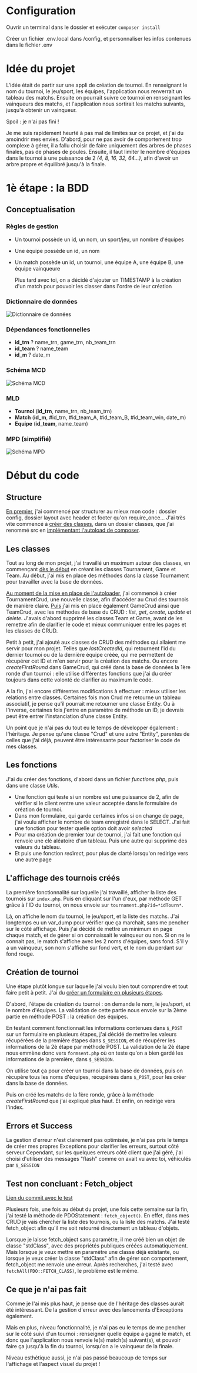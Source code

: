 # Configuration

Ouvrir un terminal dans le dossier et exécuter `composer install`

Créer un fichier .env.local dans /config, et personnaliser les infos contenues dans le fichier .env

# Idée du projet

L'idée était de partir sur une appli de création de tournoi. En renseignant le nom du tournoi, le jeu/sport, les équipes, l'application nous renverrait un tableau des matchs. Ensuite on pourrait suivre ce tournoi en renseignant les vainqueurs des matchs, et l'application nous sortirait les matchs suivants, jusqu'à obtenir un vainqueur.

Spoil : je n'ai pas fini !

Je me suis rapidement heurté à pas mal de limites sur ce projet, et j'ai du amoindrir mes envies. D'abord, pour ne pas avoir de comportement trop complexe à gérer, il a fallu choisir de faire uniquement des arbres de phases finales, pas de phases de poules. Ensuite, il faut limiter le nombre d'équipes dans le tournoi à une puissance de 2 *(4, 8, 16, 32, 64...)*, afin d'avoir un arbre propre et équilibré jusqu'à la finale.

# 1è étape : la BDD

## Conceptualisation

### Règles de gestion
- Un tournoi possède un id, un nom, un sport/jeu, un nombre d'équipes
- Une équipe possède un id, un nom
- Un match possède un id, un tournoi, une équipe A, une équipe B, une équipe vainqueure
  
    Plus tard avec toi, on a décidé d'ajouter un TIMESTAMP à la création d'un match pour pouvoir les classer dans l'ordre de leur création
### Dictionnaire de données
![Dictionnaire de données](assets/img/dico_donnee.png "Dictionnaire de données")
### Dépendances fonctionnelles
- **__id_trn__** ? name_trn, game_trn, nb_team_trn
- **__id_team__** ? name_team
- **__id_m__** ? date_m
### Schéma MCD
![Schéma MCD](assets/img/schema_mcd.png "Schéma MCD")
### MLD
- **Tournoi** (__id_trn__, name_trn, nb_team_trn)
- **Match** (__id_m__, #id_trn, #id_team_A, #id_team_B, #id_team_win, date_m)
- **Equipe** (__id_team__, name_team)
### MPD (simplifié)
![Schéma MPD](assets/img/schema_mpd.png "Schéma MPD")

# Début du code
## Structure
[En premier](https://github.com/Max-ldc/php_pdo_project/tree/e028ff0986e761cb8ad846179ff6fd139e8dda58), j'ai commencé par structurer au mieux mon code : dossier config, dossier layout avec header et footer qu'on require_once... J'ai très vite commencé à [créer des classes](https://github.com/Max-ldc/php_pdo_project/tree/92e231ffd56e39dfac73fbb238b423a43808ace3), dans un dossier classes, que j'ai renommé src en [implémentant l'autoload de composer](https://github.com/Max-ldc/php_pdo_project/tree/621e81fc0969bd5e1e1dfd3bab10a39c97552a3f).
## Les classes
Tout au long de mon projet, j'ai travaillé un maximum autour des classes, en commençant [dès le début](https://github.com/Max-ldc/php_pdo_project/tree/92e231ffd56e39dfac73fbb238b423a43808ace3) en créant les classes Tournament, Game et Team. Au début, j'ai mis en place des méthodes dans la classe Tournament pour travailler avec la base de données. 

[Au moment de la mise en place de l'autoloader](https://github.com/Max-ldc/php_pdo_project/tree/3f037e6b403dc75fae624626fa207e4ee4962233), j'ai commencé à créer TournamentCrud, une nouvelle classe, afin d'accéder au Crud des tournois de manière claire. [Puis](https://github.com/Max-ldc/php_pdo_project/tree/3e2d27fa6bf2c5c55aa36928bee092de3ab7549e) j'ai mis en place également GameCrud ainsi que TeamCrud, avec les méthodes de base du CRUD : *list*, *get*, *create*, *update* et *delete*. J'avais d'abord supprimé les classes Team et Game, avant de les remettre afin de clarifier le code et mieux communiquer entre les pages et les classes de CRUD.

Petit à petit, j'ai ajouté aux classes de CRUD des méthodes qui allaient me servir pour mon projet. Telles que *lastCreatedId*, qui retournent l'id du dernier tournoi ou de la dernière équipe créée, qui me permettent de récupérer cet ID et m'en servir pour la création des matchs. Ou encore *createFirstRound* dans GameCrud, qui créé dans la base de données la 1ère ronde d'un tournoi : elle utilise différentes fonctions que j'ai du créer toujours dans cette volonté de clarifier au maximum le code.

A la fin, j'ai encore différentes modifications à effectuer : mieux utiliser les relations entre classes. Certaines fois mon Crud me retourne un tableau associatif, je pense qu'il pourrait me retourner une classe Entity. Ou à l'inverse, certaines fois j'entre en paramètre de méthode un ID, je devrais peut être entrer l'instanciation d'une classe Entity.

Un point que je n'ai pas du tout eu le temps de développer également : l'héritage. Je pense qu'une classe "Crud" et une autre "Entity", parentes de celles que j'ai déjà, peuvent être intéressante pour factoriser le code de mes classes.
## Les fonctions
J'ai du créer des fonctions, d'abord dans un fichier *functions.php*, puis dans une classe *Utils*. 

- Une fonction qui teste si un nombre est une puissance de 2, afin de vérifier si le client rentre une valeur acceptée dans le formulaire de création de tournoi.
- Dans mon formulaire, qui garde certaines infos si on change de page, j'ai voulu afficher le nombre de team enregistré dans le SELECT. J'ai fait une fonction pour tester quelle option doit avoir *selected*
- Pour ma création de premier tour de tournoi, j'ai fait une fonction qui renvoie une clé aléatoire d'un tableau. Puis une autre qui supprime des valeurs du tableau.
- Et puis une fonction *redirect*, pour plus de clarté lorsqu'on redirige vers une autre page

## L'affichage des tournois créés
La première fonctionnalité sur laquelle j'ai travaillé, afficher la liste des tournois sur `index.php`. Puis en cliquant sur l'un d'eux, par méthode GET grâce à l'ID du tournoi, on nous envoie sur `tournament.php?id=*idTourn*`.

Là, on affiche le nom du tournoi, le jeu/sport, et la liste des matchs. J'ai longtemps eu un var_dump pour vérifier que ça marchait, sans me pencher sur le côté affichage. Puis j'ai décidé de mettre un minimum en page chaque match, et de gérer si on connaissait le vainqueur ou non. Si on ne le connait pas, le match s'affiche avec les 2 noms d'équipes, sans fond. S'il y a un vainqueur, son nom s'affiche sur fond vert, et le nom du perdant sur fond rouge.

## Création de tournoi
Une étape plutôt longue sur laquelle j'ai voulu bien tout comprendre et tout faire petit à petit. J'ai du [créer un formulaire en plusieurs étapes](https://github.com/Max-ldc/php_pdo_project/tree/8e82a14ab1f563287a1afbd0175bec107df6607f). 

D'abord, l'étape de création du tournoi : on demande le nom, le jeu/sport, et le nombre d'équipes. La validation de cette partie nous envoie sur la 2ème partie en méthode POST : la création des équipes. 

En testant comment fonctionnait les informations contenues dans `$_POST` sur un formulaire en plusieurs étapes, j'ai décidé de mettre les valeurs récupérées de la première étapes dans `$_SESSION`, et de récupérer les informations de la 2è étape par méthode POST. La validation de la 2è étape nous emmène donc vers `formsent.php` où on teste qu'on a bien gardé les informations de la première, dans `$_SESSION`. 

On utilise tout ça pour créer un tournoi dans la base de données, puis on récupère tous les noms d'équipes, récupérées dans `$_POST`, pour les créer dans la base de données.

Puis on créé les matchs de la 1ère ronde, grâce à la méthode *createFirstRound* que j'ai expliqué plus haut. Et enfin, on redirige vers l'index.

## Errors et Success
La gestion d'erreur n'est clairement pas optimisée, je n'ai pas pris le temps de créer mes propres Exceptions pour clarifier les erreurs, surtout côté serveur
Cependant, sur les quelques erreurs côté client que j'ai géré, j'ai choisi d'utiliser des messages "flash" comme on avait vu avec toi, véhiculés par `$_SESSION`

## Test non concluant : Fetch_object
[Lien du commit avec le test](https://github.com/Max-ldc/php_pdo_project/tree/5c4b9cef15fc334156d3539f18b3eadc07df357b)

Plusieurs fois, une fois au début du projet, une fois cette semaine sur la fin, j'ai testé la méthode de PDOStatement : `fetch_object()`. En effet, dans mes CRUD je vais chercher la liste des tournois, ou la liste des matchs. J'ai testé fetch_object afin qu'il me soit retourné directement un tableau d'objets. 

Lorsque je laisse fetch_object sans paramètre, il me créé bien un objet de classe "stdClass", avec des propriétés publiques créées automatiquement. Mais lorsque je veux mettre en paramètre une classe déjà existante, ou lorsque je veux créer la classe "stdClass" afin de gérer son comportement, fetch_object me renvoie une erreur. Après recherches, j'ai testé avec `fetchAll(PDO::FETCH_CLASS)`, le problème est le même.

## Ce que je n'ai pas fait
Comme je l'ai mis plus haut, je pense que de l'héritage des classes aurait été intéressant. De la gestion d'erreur avec des lancements d'Exceptions également.

Mais en plus, niveau fonctionnalité, je n'ai pas eu le temps de me pencher sur le côté suivi d'un tournoi : renseigner quelle équipe a gagné le match, et donc que l'application nous renvoie le(s) match(s) suivant(s), et pouvoir faire ça jusqu'à la fin du tournoi, lorsqu'on a le vainqueur de la finale.

Niveau esthétique aussi, je n'ai pas passé beaucoup de temps sur l'affichage et l'aspect visuel du projet !
